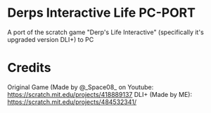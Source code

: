 # Derps Interactive Life PC-PORT
 A port of the scratch game "Derp's Life Interactive" (specifically it's upgraded version DLI+) to PC
# Credits
Original Game (Made by @\_Space08_ on Youtube: https://scratch.mit.edu/projects/418889137
DLI+ (Made by ME): https://scratch.mit.edu/projects/484532341/
